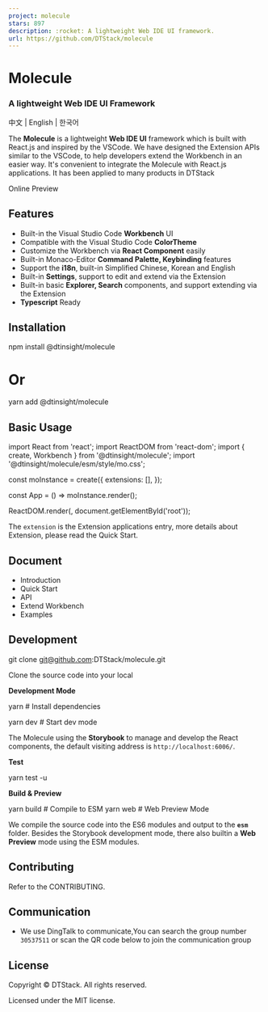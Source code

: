 ```yaml
---
project: molecule
stars: 897
description: :rocket: A lightweight Web IDE UI framework.
url: https://github.com/DTStack/molecule
---
```


Molecule
========

### A lightweight Web IDE UI Framework

中文 | English | 한국어

The **Molecule** is a lightweight **Web IDE UI** framework which is built with React.js and inspired by the VSCode. We have designed the Extension APIs similar to the VSCode, to help developers extend the Workbench in an easier way. It's convenient to integrate the Molecule with React.js applications. It has been applied to many products in DTStack

Online Preview

Features
--------

-   Built-in the Visual Studio Code **Workbench** UI
-   Compatible with the Visual Studio Code **ColorTheme**
-   Customize the Workbench via **React Component** easily
-   Built-in Monaco-Editor **Command Palette, Keybinding** features
-   Support the **i18n**, built-in Simplified Chinese, Korean and English
-   Built-in **Settings**, support to edit and extend via the Extension
-   Built-in basic **Explorer, Search** components, and support extending via the Extension
-   **Typescript** Ready

Installation
------------

npm install @dtinsight/molecule
# Or
yarn add @dtinsight/molecule

Basic Usage
-----------

import React from 'react';
import ReactDOM from 'react-dom';
import { create, Workbench } from '@dtinsight/molecule';
import '@dtinsight/molecule/esm/style/mo.css';

const moInstance \= create({
    extensions: \[\],
});

const App \= () \=> moInstance.render(<Workbench />);

ReactDOM.render(<App />, document.getElementById('root'));

The `extension` is the Extension applications entry, more details about Extension, please read the Quick Start.

Document
--------

-   Introduction
-   Quick Start
-   API
-   Extend Workbench
-   Examples

Development
-----------

git clone git@github.com:DTStack/molecule.git

Clone the source code into your local

**Development Mode**

yarn # Install dependencies

yarn dev # Start dev mode

The Molecule using the **Storybook** to manage and develop the React components, the default visiting address is `http://localhost:6006/`.

**Test**

yarn test -u

**Build & Preview**

yarn build # Compile to ESM
yarn web # Web Preview Mode

We compile the source code into the ES6 modules and output to the **`esm`** folder. Besides the Storybook development mode, there also builtin a **Web Preview** mode using the ESM modules.

Contributing
------------

Refer to the CONTRIBUTING.

Communication
-------------

-   We use DingTalk to communicate,You can search the group number `30537511` or scan the QR code below to join the communication group

License
-------

Copyright © DTStack. All rights reserved.

Licensed under the MIT license.
